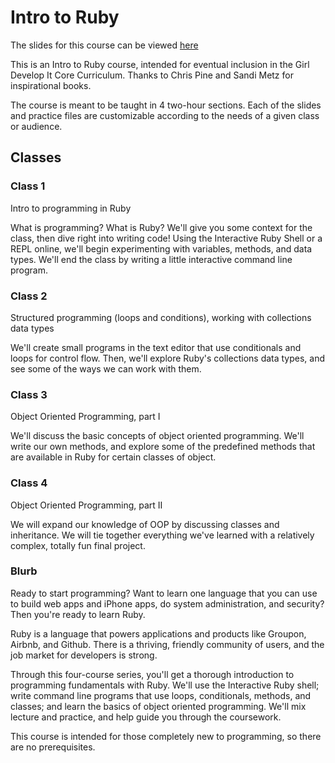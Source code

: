 # Intro to Ruby

The slides for this course can be viewed [here](http://gdiseattle.github.io/gdi-ruby/)
 
This is an Intro to Ruby course, intended for eventual inclusion in the Girl Develop It Core Curriculum. Thanks to Chris Pine and Sandi Metz for inspirational books.

The course is meant to be taught in 4 two-hour sections. Each of the slides and practice files are customizable according to the needs of a given class or audience.

## Classes

### Class 1

Intro to programming in Ruby

What is programming? What is Ruby? We'll give you some context for the class, then dive right into writing code! Using the Interactive Ruby Shell or a REPL online, we'll begin experimenting with variables, methods, and data types. We'll end the class by writing a little interactive command line program.

### Class 2

Structured programming (loops and conditions), working with collections data types 

We'll create small programs in the text editor that use conditionals and loops for control flow. Then, we'll explore Ruby's collections data types, and see some of the ways we can work with them. 

### Class 3

Object Oriented Programming, part I

We'll discuss the basic concepts of object oriented programming. We'll write our own methods, and explore some of the predefined methods that are available in Ruby for certain classes of object.

### Class 4

Object Oriented Programming, part II

We will expand our knowledge of OOP by discussing classes and inheritance. We will tie together everything we've learned with a relatively complex, totally fun final project.


### Blurb

Ready to start programming? Want to learn one language that you can use to build web apps and iPhone apps, do system administration, and security? Then you're ready to learn Ruby.

Ruby is a language that powers applications and products like Groupon, Airbnb, and Github. There is a thriving, friendly community of users, and the job market for developers is strong.

Through this four-course series, you'll get a thorough introduction to programming fundamentals with Ruby. We'll use the Interactive Ruby shell; write command line programs that use loops, conditionals, methods, and classes; and learn the basics of object oriented programming. We'll mix lecture and practice, and help guide you through the coursework.

This course is intended for those completely new to programming, so there are no prerequisites.